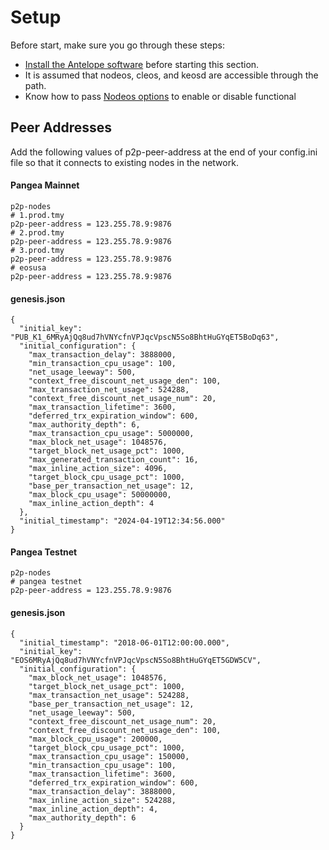 # Setup

Before start, make sure you go through these steps:

* [Install the Antelope software](https://docs.eosnetwork.com/manuals/leap/v3.2.3/install/) before starting this section.
* It is assumed that nodeos, cleos, and keosd are accessible through the path.&#x20;
* Know how to pass [Nodeos options](https://docs.eosnetwork.com/manuals/leap/v3.2.3/nodeos/usage/nodeos-options) to enable or disable functional

## Peer Addresses

Add the following values of p2p-peer-address at the end of your config.ini file so that it connects to existing nodes in the network.

#### Pangea Mainnet

```
p2p-nodes
# 1.prod.tmy
p2p-peer-address = 123.255.78.9:9876
# 2.prod.tmy
p2p-peer-address = 123.255.78.9:9876
# 3.prod.tmy
p2p-peer-address = 123.255.78.9:9876
# eosusa
p2p-peer-address = 123.255.78.9:9876
```

#### genesis.json

```
{
  "initial_key": "PUB_K1_6MRyAjQq8ud7hVNYcfnVPJqcVpscN5So8BhtHuGYqET5BoDq63",
  "initial_configuration": {
    "max_transaction_delay": 3888000,
    "min_transaction_cpu_usage": 100,
    "net_usage_leeway": 500,
    "context_free_discount_net_usage_den": 100,
    "max_transaction_net_usage": 524288,
    "context_free_discount_net_usage_num": 20,
    "max_transaction_lifetime": 3600,
    "deferred_trx_expiration_window": 600,
    "max_authority_depth": 6,
    "max_transaction_cpu_usage": 5000000,
    "max_block_net_usage": 1048576,
    "target_block_net_usage_pct": 1000,
    "max_generated_transaction_count": 16,
    "max_inline_action_size": 4096,
    "target_block_cpu_usage_pct": 1000,
    "base_per_transaction_net_usage": 12,
    "max_block_cpu_usage": 50000000,
    "max_inline_action_depth": 4
  },
  "initial_timestamp": "2024-04-19T12:34:56.000"
}
```

#### Pangea Testnet

```
p2p-nodes
# pangea testnet
p2p-peer-address = 123.255.78.9:9876
```

#### genesis.json

```
{
  "initial_timestamp": "2018-06-01T12:00:00.000",
  "initial_key": "EOS6MRyAjQq8ud7hVNYcfnVPJqcVpscN5So8BhtHuGYqET5GDW5CV",
  "initial_configuration": {
    "max_block_net_usage": 1048576,
    "target_block_net_usage_pct": 1000,
    "max_transaction_net_usage": 524288,
    "base_per_transaction_net_usage": 12,
    "net_usage_leeway": 500,
    "context_free_discount_net_usage_num": 20,
    "context_free_discount_net_usage_den": 100,
    "max_block_cpu_usage": 200000,
    "target_block_cpu_usage_pct": 1000,
    "max_transaction_cpu_usage": 150000,
    "min_transaction_cpu_usage": 100,
    "max_transaction_lifetime": 3600,
    "deferred_trx_expiration_window": 600,
    "max_transaction_delay": 3888000,
    "max_inline_action_size": 524288,
    "max_inline_action_depth": 4,
    "max_authority_depth": 6
  }
}
```
